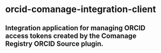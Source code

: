 # orcid-comanage-integration-client

## Integration application for managing ORCID access tokens created by the Comanage Registry ORCID Source plugin. 
